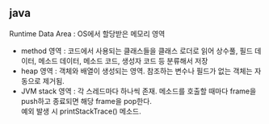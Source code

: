 ## java
Runtime Data Area : OS에서 할당받은 메모리 영역
- method 영역 : 코드에서 사용되는 클래스들을 클래스 로더로 읽어 상수풀, 필드 데이터, 메소드 데이터, 메소드 코드, 생성자 코드 등 분류해서 저장
- heap 영역 : 객체와 배열이 생성되는 영역. 참조하는 변수나 필드가 없는 객체는 자동으로 제거됨.
- JVM stack 영역 : 각 스레드마다 하나씩 존재. 메소드를 호출할 때마다 frame을 push하고 종료되면 해당 frame을 pop한다. 
<br>예외 발생 시 printStackTrace() 메소드.
